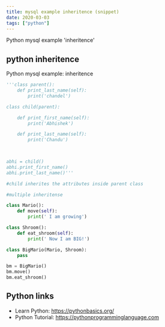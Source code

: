 ```yaml
---
title: mysql example inheritence (snippet)
date: 2020-03-03
tags: ["python"]
---
```

Python mysql example 'inheritence'


## python inheritence

Python mysql example: inheritence

```python
'''class parent():
    def print_last_name(self):
        print('chandel')

class child(parent):

    def print_first_name(self):
        print('Abhishek')

    def print_last_name(self):
        print('Chandu')
       


abhi = child()
abhi.print_first_name()
abhi.print_last_name()'''

#child inherites the attributes inside parent class

#multiple inheritense

class Mario():
    def move(self):
        print(' I am growing')

class Shroom():
    def eat_shroom(self):
        print(' Now I am BIG!')

class BigMario(Mario, Shroom):
    pass

bm = BigMario()
bm.move()
bm.eat_shroom()


```

## Python links

- Learn Python: https://pythonbasics.org/
- Python Tutorial: https://pythonprogramminglanguage.com
